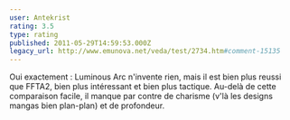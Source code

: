 ```yaml
---
user: Antekrist
rating: 3.5
type: rating
published: 2011-05-29T14:59:53.000Z
legacy_url: http://www.emunova.net/veda/test/2734.htm#comment-15135
---
```

Oui exactement : Luminous Arc n'invente rien, mais il est bien plus reussi que FFTA2, bien plus intéressant et bien plus tactique. Au-delà de cette comparaison facile, il manque par contre de charisme (v'là les designs mangas bien plan-plan) et de profondeur.
